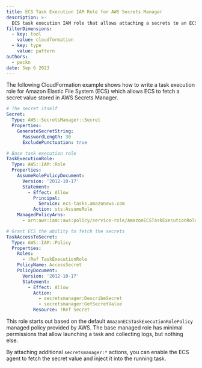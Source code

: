 ```yaml
---
title: ECS Task Execution IAM Role for AWS Secrets Manager
description: >-
  ECS task execution IAM role that allows attaching a secrets to an ECS task
filterDimensions:
  - key: tool
    value: cloudformation
  - key: type
    value: pattern
authors:
  - peckn
date: Sep 6 2023
---
```


The following CloudFormation example shows how to write a task execution role for Amazon Elastic File System (ECS) which allows ECS to fetch a secret value stored in AWS Secrets Manager.

```yaml
# The secret itself
Secret:
  Type: AWS::SecretsManager::Secret
  Properties:
    GenerateSecretString:
      PasswordLength: 30
      ExcludePunctuation: true

# Base task execution role
TaskExecutionRole:
  Type: AWS::IAM::Role
  Properties:
    AssumeRolePolicyDocument:
      Version: '2012-10-17'
      Statement:
        - Effect: Allow
          Principal:
            Service: ecs-tasks.amazonaws.com
          Action: sts:AssumeRole
    ManagedPolicyArns:
      - arn:aws:iam::aws:policy/service-role/AmazonECSTaskExecutionRolePolicy

# Grant ECS the ability to fetch the secrets
TaskAccessToSecret:
  Type: AWS::IAM::Policy
  Properties:
    Roles:
      - !Ref TaskExecutionRole
    PolicyName: AccessSecret
    PolicyDocument:
      Version: '2012-10-17'
      Statement:
        - Effect: Allow
          Action:
            - secretsmanager:DescribeSecret
            - secretsmanager:GetSecretValue
          Resource: !Ref Secret
```

This role starts out based on the default `AmazonECSTaskExecutionRolePolicy` managed policy provided by
AWS. The base managed role has minimal permissions that allow launching a task and collecting logs, but nothing else.

By attaching additional `secretsmanager:*` actions, you can enable the ECS agent to fetch the secret value and inject it into the running task.
